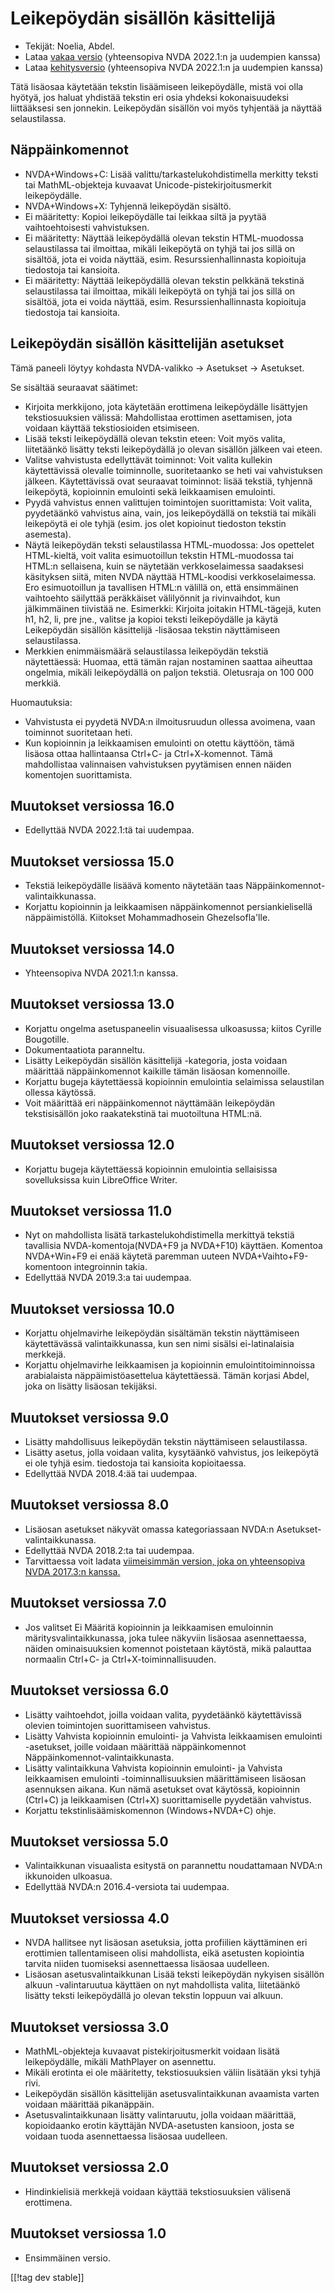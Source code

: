 # Leikepöydän sisällön käsittelijä #

*	Tekijät: Noelia, Abdel.
*	Lataa [vakaa versio][1] (yhteensopiva NVDA 2022.1:n ja uudempien kanssa)
*	Lataa [kehitysversio][2] (yhteensopiva NVDA 2022.1:n ja uudempien kanssa)

Tätä lisäosaa käytetään tekstin lisäämiseen leikepöydälle, mistä voi olla
hyötyä, jos haluat yhdistää tekstin eri osia yhdeksi kokonaisuudeksi
liittääksesi sen jonnekin.  Leikepöydän sisällön voi myös tyhjentää ja
näyttää selaustilassa.

## Näppäinkomennot ##

* NVDA+Windows+C: Lisää valittu/tarkastelukohdistimella merkitty teksti tai
  MathML-objekteja kuvaavat Unicode-pistekirjoitusmerkit leikepöydälle.
* NVDA+Windows+X: Tyhjennä leikepöydän sisältö.
* Ei määritetty: Kopioi leikepöydälle tai leikkaa siltä ja pyytää
  vaihtoehtoisesti vahvistuksen.
* Ei määritetty: Näyttää leikepöydällä olevan tekstin HTML-muodossa
  selaustilassa tai ilmoittaa, mikäli leikepöytä on tyhjä tai jos sillä on
  sisältöä, jota ei voida näyttää, esim. Resurssienhallinnasta kopioituja
  tiedostoja tai kansioita.
* Ei määritetty: Näyttää leikepöydällä olevan tekstin pelkkänä tekstinä
  selaustilassa tai ilmoittaa, mikäli leikepöytä on tyhjä tai jos sillä on
  sisältöä, jota ei voida näyttää, esim. Resurssienhallinnasta kopioituja
  tiedostoja tai kansioita.


## Leikepöydän sisällön käsittelijän asetukset ##

Tämä paneeli löytyy kohdasta NVDA-valikko -> Asetukset -> Asetukset.

Se sisältää seuraavat säätimet:

* Kirjoita merkkijono, jota käytetään erottimena leikepöydälle lisättyjen
  tekstiosuuksien välissä: Mahdollistaa erottimen asettamisen, jota voidaan
  käyttää tekstiosioiden etsimiseen.
* Lisää teksti leikepöydällä olevan tekstin eteen: Voit myös valita,
  liitetäänkö lisätty teksti leikepöydällä jo olevan sisällön jälkeen vai
  eteen.
* Valitse vahvistusta edellyttävät toiminnot: Voit valita kullekin
  käytettävissä olevalle toiminnolle, suoritetaanko se heti vai vahvistuksen
  jälkeen. Käytettävissä ovat seuraavat toiminnot: lisää tekstiä, tyhjennä
  leikepöytä, kopioinnin emulointi sekä leikkaamisen emulointi.
* Pyydä vahvistus ennen valittujen toimintojen suorittamista: Voit valita,
  pyydetäänkö vahvistus aina, vain, jos leikepöydällä on tekstiä tai mikäli
  leikepöytä ei ole tyhjä (esim. jos olet kopioinut tiedoston tekstin
  asemesta).
* Näytä leikepöydän teksti selaustilassa HTML-muodossa: Jos opettelet
  HTML-kieltä, voit valita esimuotoillun tekstin HTML-muodossa tai HTML:n
  sellaisena, kuin se näytetään verkkoselaimessa saadaksesi käsityksen
  siitä, miten NVDA näyttää HTML-koodisi verkkoselaimessa. Ero esimuotoillun
  ja tavallisen HTML:n välillä on, että ensimmäinen vaihtoehto säilyttää
  peräkkäiset välilyönnit ja rivinvaihdot, kun jälkimmäinen tiivistää
  ne. Esimerkki: Kirjoita joitakin HTML-tägejä, kuten h1, h2, li, pre jne.,
  valitse ja kopioi teksti leikepöydälle ja käytä Leikepöydän sisällön
  käsittelijä -lisäosaa tekstin näyttämiseen selaustilassa.
* Merkkien enimmäismäärä selaustilassa leikepöydän tekstiä näytettäessä:
  Huomaa, että tämän rajan nostaminen saattaa aiheuttaa ongelmia, mikäli
  leikepöydällä on paljon tekstiä. Oletusraja on 100 000 merkkiä.

Huomautuksia:

* Vahvistusta ei pyydetä NVDA:n ilmoitusruudun ollessa avoimena, vaan
  toiminnot suoritetaan heti.
* Kun kopioinnin ja leikkaamisen emulointi on otettu käyttöön, tämä lisäosa
  ottaa hallintaansa Ctrl+C- ja Ctrl+X-komennot. Tämä mahdollistaa
  valinnaisen vahvistuksen pyytämisen ennen näiden komentojen suorittamista.

## Muutokset versiossa 16.0
* Edellyttää NVDA 2022.1:tä tai uudempaa.

## Muutokset versiossa 15.0
* Tekstiä leikepöydälle lisäävä komento näytetään taas
  Näppäinkomennot-valintaikkunassa.
* Korjattu kopioinnin ja leikkaamisen näppäinkomennot persiankielisellä
  näppäimistöllä. Kiitokset Mohammadhosein Ghezelsofla'lle.

## Muutokset versiossa 14.0
* Yhteensopiva NVDA 2021.1:n kanssa.

## Muutokset versiossa 13.0 
* Korjattu ongelma asetuspaneelin visuaalisessa ulkoasussa; kiitos Cyrille
  Bougotille.
* Dokumentaatiota paranneltu.
* Lisätty Leikepöydän sisällön käsittelijä -kategoria, josta voidaan
  määrittää näppäinkomennot kaikille tämän lisäosan komennoille.
* Korjattu bugeja käytettäessä kopioinnin emulointia selaimissa selaustilan
  ollessa käytössä.
* Voit määrittää eri näppäinkomennot näyttämään leikepöydän tekstisisällön
  joko raakatekstinä tai muotoiltuna HTML:nä.

## Muutokset versiossa 12.0
* Korjattu bugeja käytettäessä kopioinnin emulointia sellaisissa
  sovelluksissa kuin LibreOffice Writer.

## Muutokset versiossa 11.0
* Nyt on mahdollista lisätä tarkastelukohdistimella merkittyä tekstiä
  tavallisia NVDA-komentoja(NVDA+F9 ja NVDA+F10) käyttäen. Komentoa
  NVDA+Win+F9 ei enää käytetä paremman uuteen NVDA+Vaihto+F9-komentoon
  integroinnin takia.
* Edellyttää NVDA 2019.3:a tai uudempaa.

## Muutokset versiossa 10.0
* Korjattu ohjelmavirhe leikepöydän sisältämän tekstin näyttämiseen
  käytettävässä valintaikkunassa, kun sen nimi sisälsi ei-latinalaisia
  merkkejä.
* Korjattu ohjelmavirhe leikkaamisen ja kopioinnin emulointitoiminnoissa
  arabialaista näppäimistöasettelua käytettäessä. Tämän korjasi Abdel, joka
  on lisätty lisäosan tekijäksi.

## Muutokset versiossa 9.0

* Lisätty mahdollisuus leikepöydän tekstin näyttämiseen selaustilassa.
* Lisätty asetus, jolla voidaan valita, kysytäänkö vahvistus, jos leikepöytä
  ei ole tyhjä esim. tiedostoja tai kansioita kopioitaessa.
* Edellyttää NVDA 2018.4:ää tai uudempaa.

## Muutokset versiossa 8.0 ##

* Lisäosan asetukset näkyvät omassa kategoriassaan NVDA:n
  Asetukset-valintaikkunassa.
* Edellyttää NVDA 2018.2:ta tai uudempaa.
* Tarvittaessa voit ladata [viimeisimmän version, joka on yhteensopiva NVDA
  2017.3:n kanssa.][3]

## Muutokset versiossa 7.0

* Jos valitset Ei Määritä kopioinnin ja leikkaamisen emuloinnin
  märitysvalintaikkunassa, joka tulee näkyviin lisäosaa asennettaessa,
  näiden ominaisuuksien komennot poistetaan käytöstä, mikä palauttaa
  normaalin Ctrl+C- ja Ctrl+X-toiminnallisuuden.

## Muutokset versiossa 6.0

*	 Lisätty vaihtoehdot, joilla voidaan valita, pyydetäänkö käytettävissä olevien toimintojen suorittamiseen vahvistus.
*	Lisätty Vahvista kopioinnin emulointi- ja Vahvista leikkaamisen emulointi -asetukset, joille voidaan määrittää näppäinkomennot Näppäinkomennot-valintaikkunasta.
*	Lisätty valintaikkuna Vahvista kopioinnin emulointi- ja Vahvista leikkaamisen emulointi -toiminnallisuuksien  määrittämiseen lisäosan asennuksen aikana. Kun nämä asetukset ovat käytössä, kopioinnin (Ctrl+C) ja leikkaamisen (Ctrl+X) suorittamiselle pyydetään vahvistus.
*	Korjattu tekstinlisäämiskomennon (Windows+NVDA+C) ohje.

## Muutokset versiossa 5.0 ##

*	Valintaikkunan visuaalista esitystä on parannettu noudattamaan NVDA:n
  ikkunoiden ulkoasua.
*	Edellyttää NVDA:n 2016.4-versiota tai uudempaa.

## Muutokset versiossa 4.0 ##
*	NVDA hallitsee nyt lisäosan asetuksia, jotta profiilien käyttäminen eri
  erottimien tallentamiseen olisi mahdollista, eikä asetusten kopiointia
  tarvita niiden tuomiseksi asennettaessa lisäosaa uudelleen.
*	Lisäosan asetusvalintaikkunan Lisää teksti leikepöydän nykyisen sisällön
  alkuun -valintaruutua käyttäen on nyt mahdollista valita, liitetäänkö
  lisätty teksti leikepöydällä jo olevan tekstin loppuun vai alkuun.

## Muutokset versiossa 3.0 ##
*	MathML-objekteja kuvaavat pistekirjoitusmerkit voidaan lisätä
  leikepöydälle, mikäli MathPlayer on asennettu.
*	Mikäli erotinta ei ole määritetty, tekstiosuuksien väliin lisätään yksi
  tyhjä rivi.
*	Leikepöydän sisällön käsittelijän asetusvalintaikkunan avaamista varten
  voidaan määrittää pikanäppäin.
*	Asetusvalintaikkunaan lisätty valintaruutu, jolla voidaan määrittää,
  kopioidaanko erotin käyttäjän NVDA-asetusten kansioon, josta se voidaan
  tuoda asennettaessa lisäosaa uudelleen.

## Muutokset versiossa 2.0 ##
*	Hindinkielisiä merkkejä voidaan käyttää tekstiosuuksien välisenä
  erottimena.

## Muutokset versiossa 1.0 ##
*	Ensimmäinen versio.

[[!tag dev stable]]

[1]: https://addons.nvda-project.org/files/get.php?file=ccd

[2]: https://addons.nvda-project.org/files/get.php?file=ccd-dev

[3]: https://addons.nvda-project.org/files/get.php?file=ccd-o
